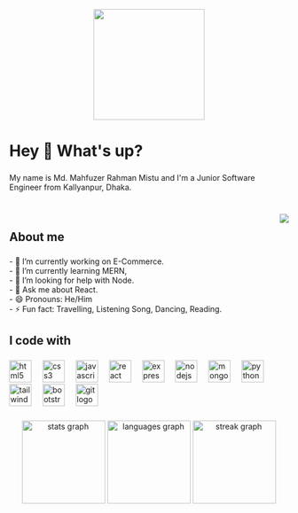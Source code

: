 <div align="center">
  <img height="200" src="https://media2.giphy.com/media/ohONS2y8GTDoI/giphy.gif?cid=ecf05e47i1f4wnsy7eczmgqok48g7onjfs3z875bq6r2ef1f&ep=v1_gifs_search&rid=giphy.gif&ct=g"  />
</div>

###

<h1 align="left">Hey 👋 What's up?</h1>

###

<p align="left">My name is Md. Mahfuzer Rahman Mistu and I'm a Junior Software Engineer from Kallyanpur, Dhaka.</p>

###

<br clear="both">

<img align="right" src="https://visitor-badge.laobi.icu/badge?page_id=mahfuzerrahmancse.mahfuzerrahmancse&"  />

###

<h2 align="left">About me</h2>

###

<p align="left">- 🔭 I’m currently working on E-Commerce.<br>- 🌱 I’m currently learning MERN,<br>- 🤔 I’m looking for help with Node.<br>- 💬 Ask me about React.<br>- 😄 Pronouns: He/Him<br>- ⚡ Fun fact: Travelling, Listening Song, Dancing, Reading.</p>

###

<h2 align="left">I code with</h2>

###

<div align="left">
  <img src="https://cdn.jsdelivr.net/gh/devicons/devicon/icons/html5/html5-original.svg" height="40" alt="html5 logo"  />
  <img width="12" />
  <img src="https://cdn.jsdelivr.net/gh/devicons/devicon/icons/css3/css3-original.svg" height="40" alt="css3 logo"  />
  <img width="12" />
  <img src="https://cdn.jsdelivr.net/gh/devicons/devicon/icons/javascript/javascript-original.svg" height="40" alt="javascript logo"  />
  <img width="12" />
  <img src="https://cdn.jsdelivr.net/gh/devicons/devicon/icons/react/react-original.svg" height="40" alt="react logo"  />
  <img width="12" />
  <img src="https://cdn.jsdelivr.net/gh/devicons/devicon/icons/express/express-original.svg" height="40" alt="express logo"  />
  <img width="12" />
  <img src="https://cdn.jsdelivr.net/gh/devicons/devicon/icons/nodejs/nodejs-original.svg" height="40" alt="nodejs logo"  />
  <img width="12" />
  <img src="https://cdn.jsdelivr.net/gh/devicons/devicon/icons/mongodb/mongodb-original.svg" height="40" alt="mongodb logo"  />
  <img width="12" />
  <img src="https://cdn.jsdelivr.net/gh/devicons/devicon/icons/python/python-original.svg" height="40" alt="python logo"  />
  <img width="12" />
  <img src="https://cdn.jsdelivr.net/gh/devicons/devicon/icons/tailwindcss/tailwindcss-original-wordmark.svg" height="40" alt="tailwindcss logo"  />
  <img width="12" />
  <img src="https://cdn.jsdelivr.net/gh/devicons/devicon/icons/bootstrap/bootstrap-original.svg" height="40" alt="bootstrap logo"  />
  <img width="12" />
  <img src="https://cdn.jsdelivr.net/gh/devicons/devicon/icons/git/git-original.svg" height="40" alt="git logo"  />
</div>

###

<div align="center">
  <img src="https://github-readme-stats.vercel.app/api?username=mahfuzerrahmancse&hide_title=false&hide_rank=false&show_icons=true&include_all_commits=true&count_private=true&disable_animations=false&theme=dracula&locale=en&hide_border=false&order=1" height="150" alt="stats graph"  />
  <img src="https://github-readme-stats.vercel.app/api/top-langs?username=mahfuzerrahmancse&locale=en&hide_title=false&layout=compact&card_width=320&langs_count=5&theme=dracula&hide_border=false&order=2" height="150" alt="languages graph"  />
  <img src="https://streak-stats.demolab.com?user=mahfuzerrahmancse&locale=en&mode=daily&theme=dracula&hide_border=false&border_radius=5&order=3" height="150" alt="streak graph"  />
</div>

###
